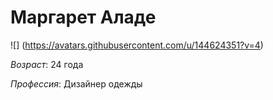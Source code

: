 # Маргарет Аладе
![] (https://avatars.githubusercontent.com/u/144624351?v=4)

_Возраст_: 24 года

_Профессия_: Дизайнер одежды


